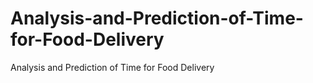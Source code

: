 # Analysis-and-Prediction-of-Time-for-Food-Delivery
Analysis and Prediction of Time for Food Delivery
